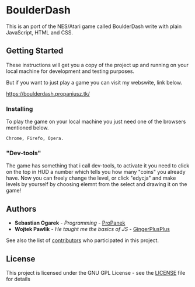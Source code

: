 # BoulderDash
This is an port of the NES/Atari game called BoulderDash write with plain JavaScript, HTML and CSS.

## Getting Started

These instructions will get you a copy of the project up and running on your local machine for development and testing purposes.

But if you want to just play a game you can visit my webswite, link below.

https://boulderdash.propaniusz.tk/


### Installing

To play the game on your local machine you just need one of the browsers mentioned below.

```
Chrome, Firefo, Opera.
```

### "Dev-tools"

The game has something that i call dev-tools, to activate it you need to click on the top in HUD a number which tells you how many "coins" you already have. Now you can freely change the level, or click "edycja" and make levels by yourself by choosing elemnt from the select and drawing it on the game!

## Authors

* **Sebastian Ogarek** - *Programming* - [ProPanek](https://github.com/ProPanek)
* **Wojtek Pawlik** - *He taught me the basics of JS* - [GingerPlusPlus](https://github.com/GingerPlusPlus)

See also the list of [contributors](https://github.com/your/project/contributors) who participated in this project.

## License

This project is licensed under the GNU GPL License - see the [LICENSE](LICENSE) file for details


